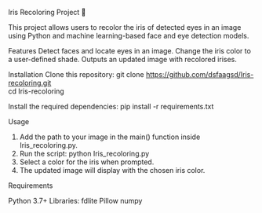 Iris Recoloring Project 🌈



This project allows users to recolor the iris of detected eyes in an image using Python and machine learning-based face and eye detection models.



Features
Detect faces and locate eyes in an image.
Change the iris color to a user-defined shade.
Outputs an updated image with recolored irises.



Installation
Clone this repository:
git clone https://github.com/dsfaagsd/Iris-recoloring.git  
cd Iris-recoloring  

Install the required dependencies:
pip install -r requirements.txt  



Usage
1. Add the path to your image in the main() function inside Iris_recoloring.py.
2. Run the script: python Iris_recoloring.py
3. Select a color for the iris when prompted.
4. The updated image will display with the chosen iris color.



Requirements

Python 3.7+
Libraries:
fdlite
Pillow
numpy

